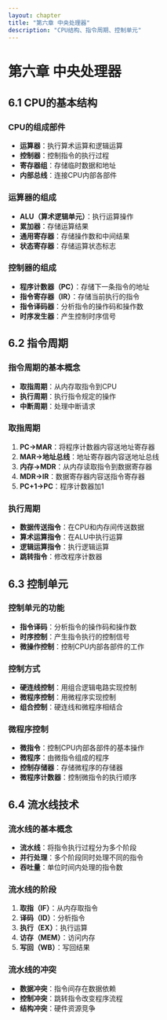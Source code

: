 ```yaml
---
layout: chapter
title: "第六章 中央处理器"
description: "CPU结构、指令周期、控制单元"
---
```


# 第六章 中央处理器

## 6.1 CPU的基本结构

### CPU的组成部件
- **运算器**：执行算术运算和逻辑运算
- **控制器**：控制指令的执行过程
- **寄存器组**：存储临时数据和地址
- **内部总线**：连接CPU内部各部件

### 运算器的组成
- **ALU（算术逻辑单元）**：执行运算操作
- **累加器**：存储运算结果
- **通用寄存器**：存储操作数和中间结果
- **状态寄存器**：存储运算状态标志

### 控制器的组成
- **程序计数器（PC）**：存储下一条指令的地址
- **指令寄存器（IR）**：存储当前执行的指令
- **指令译码器**：分析指令的操作码和操作数
- **时序发生器**：产生控制时序信号

## 6.2 指令周期

### 指令周期的基本概念
- **取指周期**：从内存取指令到CPU
- **执行周期**：执行指令规定的操作
- **中断周期**：处理中断请求

### 取指周期
1. **PC→MAR**：将程序计数器内容送地址寄存器
2. **MAR→地址总线**：地址寄存器内容送地址总线
3. **内存→MDR**：从内存读取指令到数据寄存器
4. **MDR→IR**：数据寄存器内容送指令寄存器
5. **PC+1→PC**：程序计数器加1

### 执行周期
- **数据传送指令**：在CPU和内存间传送数据
- **算术运算指令**：在ALU中执行运算
- **逻辑运算指令**：执行逻辑运算
- **跳转指令**：修改程序计数器

## 6.3 控制单元

### 控制单元的功能
- **指令译码**：分析指令的操作码和操作数
- **时序控制**：产生指令执行的控制信号
- **微操作控制**：控制CPU内部各部件的工作

### 控制方式
- **硬连线控制**：用组合逻辑电路实现控制
- **微程序控制**：用微程序实现控制
- **组合控制**：硬连线和微程序相结合

### 微程序控制
- **微指令**：控制CPU内部各部件的基本操作
- **微程序**：由微指令组成的程序
- **控制存储器**：存储微程序的存储器
- **微程序计数器**：控制微指令的执行顺序

## 6.4 流水线技术

### 流水线的基本概念
- **流水线**：将指令执行过程分为多个阶段
- **并行处理**：多个阶段同时处理不同的指令
- **吞吐量**：单位时间内处理的指令数

### 流水线的阶段
1. **取指（IF）**：从内存取指令
2. **译码（ID）**：分析指令
3. **执行（EX）**：执行运算
4. **访存（MEM）**：访问内存
5. **写回（WB）**：写回结果

### 流水线的冲突
- **数据冲突**：指令间存在数据依赖
- **控制冲突**：跳转指令改变程序流程
- **结构冲突**：硬件资源竞争 